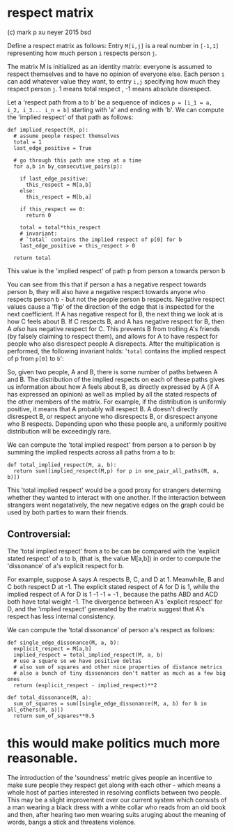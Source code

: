 # respect matrix
(c) mark p xu neyer
2015
bsd

Define a respect matrix as follows: Entry `M[i,j]` is a real number in `[-1,1]` representing how much person `i` respects person `j`.

The matrix M is initialized as an identity matrix: everyone is assumed to respect themselves and to have no opinion of everyone else. Each person `i` can add whatever value they want, to entry `i,j` specifying how much they respect person `j`. 1 means total respect , -1 means absolute disrespect.

Let a 'respect path from a to b' be a sequence of indices `p = [i_1 = a, i_2, i_3... i_n = b]` starting with 'a' and ending with 'b'. We can compute the 'implied respect' of that path as follows:

    def implied_respect(M, p):
      # assume people respect themselves 
      total = 1
      last_edge_positive = True
    
      # go through this path one step at a time
      for a,b in by_consecutive_pairs(p): 
    
        if last_edge_positive:
          this_respect = M[a,b]
        else:
          this_respect = M[b,a]
    
        if this_respect == 0:
          return 0
    
        total = total*this_respect
        # invariant:
        # `total` contains the implied respect of p[0] for b
        last_edge_positive = this_respect > 0
    
      return total

This value is the 'implied respect' of path p from person a towards person b

You can see from this that if person a has a negative respect towards person b, they will also have a negative respect towards anyone who respects person b - but not the people person b respects.  Negative respect values cause a 'flip' of the direction of the edge that is inspected for the next coefficient.  If A has negative respect for B, the next thing we look at is how C feels about B. If C respects B, and A has negative respect for B, then A _also_ has negative respect for C. This prevents B from trolling A's friends (by falsely claiming to respect them), and allows for A to have respect for people who also disrespect people A disrepects. After the multiplication is performed, the following invariant holds: '`total` contains the implied respect of p from `p[0]` to `b`':


So, given two people, A and B, there is some number of paths between A and B. The distribution of the implied respects on each of these paths gives us information about how A feels about B, as directly expressed by A (if A has expressed an opinion) as well as implied by all the stated respects of the other members of the matrix.  For example, if the distribution is uniformly positive, it means that A probably will respect B. A doesn't directly disrespect B, or respect anyone who disrespects B, or disrespect anyone who B respects. Depending upon who these people are, a uniformly positive distribution will be exceedingly rare.

We can compute the 'total implied respect' from person a to person b by summing the implied respects across all paths from a to b:

    def total_implied_respect(M, a, b):
      return sum([implied_respect(M,p) for p in one_pair_all_paths(M, a, b)])

This 'total implied respect' would be a good proxy for strangers determing whether they wanted to interact with one another. If the interaction between strangers went negatatively, the new negative edges on the graph could be used by both parties to warn their friends.

## Controversial:

The 'total implied respect' from a to be can be compared with the 'explicit stated respect' of a to b, (that is, the value M[a,b]) in order to compute the 'dissonance' of a's explicit respect for b.

For example, suppose A says A respects B, C, and D at 1.  Meanwhile, B and C both respect D at -1.  The explicit stated respect of A for D is 1, while the implied respect of A for D is 1 -1 -1 = -1 , because the paths ABD and ACD both have total weight -1.  The divergence between A's 'explicit respect' for D, and the 'implied respect' generated by the matrix suggest that A's respect has less internal consistency.

We can compute the 'total dissonance' of person a's respect as follows: 

    def single_edge_dissonance(M, a, b):
      explicit_respect = M[a,b]
      implied_respect = total_implied_respect(M, a, b)
      # use a square so we have positive deltas
      # also sum of squares and other nice properties of distance metrics
      # also a bunch of tiny dissonances don't matter as much as a few big ones
      return (explicit_respect - implied_respect)**2
    
    def total_dissonance(M, a):
      sum_of_squares = sum([single_edge_dissonance(M, a, b) for b in all_others(M, a)])
      return sum_of_squares**0.5
   
# this would make politics much more reasonable. 

The introduction of the 'soundness' metric gives people an incentive to make sure people they respect get along with each other - which means a whole host of parties interested in resolving conflicts between two people. This may be a slight improvement over our current system which consists of a man wearing a black dress with a white collar who reads from an old book and then, after hearing two men wearing suits aruging about the meaning of words, bangs a stick and threatens violence.



